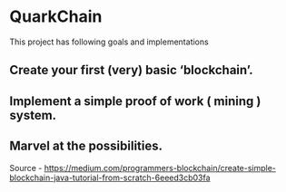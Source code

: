 # QuarkChain

This project has following goals and implementations

## Create your first (very) basic ‘blockchain’.
## Implement a simple proof of work ( mining ) system.
## Marvel at the possibilities.

Source - https://medium.com/programmers-blockchain/create-simple-blockchain-java-tutorial-from-scratch-6eeed3cb03fa


